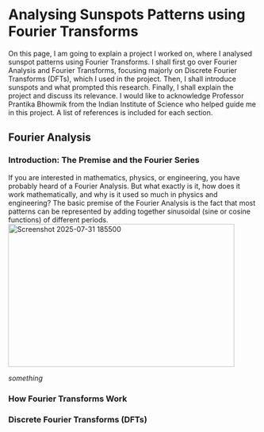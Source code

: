 # Analysing Sunspots Patterns using Fourier Transforms
On this page, I am going to explain a project I worked on, where I analysed sunspot patterns using Fourier Transforms. I shall first go over Fourier Analysis and Fourier Transforms, focusing majorly on Discrete Fourier Transforms (DFTs), which I used in the project. Then, I shall introduce sunspots and what prompted this research. Finally, I shall explain the project and discuss its relevance. I would like to acknowledge Professor Prantika Bhowmik from the Indian Institute of Science who helped guide me in this project. A list of references is included for each section. 

## Fourier Analysis

### Introduction: The Premise and the Fourier Series
If you are interested in mathematics, physics, or engineering, you have probably heard of a Fourier Analysis. But what exactly is it, how does it work mathematically, and why is it used so much in physics and engineering? The basic premise of the Fourier Analysis is the fact that most patterns can be represented by adding together sinusoidal (sine or cosine functions) of different periods. 
<img width="456" height="288" alt="Screenshot 2025-07-31 185500" src="https://github.com/user-attachments/assets/fb9bfe89-d020-4eef-9ec4-71a43010f333" />

*something*

### How Fourier Transforms Work

### Discrete Fourier Transforms (DFTs)
